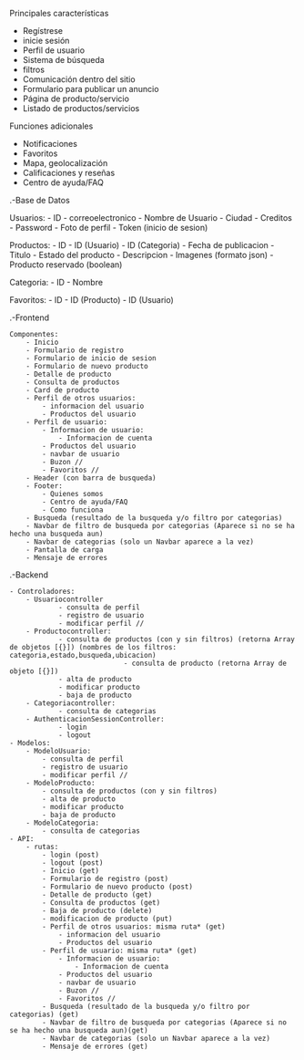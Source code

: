 Principales características

- Regístrese
- inicie sesión 
- Perfil de usuario
- Sistema de búsqueda
- filtros
- Comunicación dentro del sitio
- Formulario para publicar un anuncio 
- Página de producto/servicio 
- Listado de productos/servicios 


Funciones adicionales

- Notificaciones
- Favoritos
- Mapa, geolocalización
- Calificaciones y reseñas
- Centro de ayuda/FAQ



.-Base de Datos


Usuarios: 
	- ID
	- correoelectronico
	- Nombre de Usuario
	- Ciudad
	- Creditos
	- Password
	- Foto de perfil
	- Token (inicio de sesion)
	

Productos: 
	- ID 
	- ID (Usuario)
	- ID (Categoria)
	- Fecha de publicacion
	- Titulo
	- Estado del producto
	- Descripcion
	- Imagenes (formato json)
	- Producto reservado (boolean)
	

Categoria: 
	- ID
	- Nombre

Favoritos:
	- ID
	- ID (Producto)
	- ID (Usuario)



.-Frontend

	Componentes:
		- Inicio
		- Formulario de registro
		- Formulario de inicio de sesion
		- Formulario de nuevo producto
		- Detalle de producto
		- Consulta de productos
		- Card de producto
		- Perfil de otros usuarios: 
			- informacion del usuario
			- Productos del usuario
		- Perfil de usuario:
			- Informacion de usuario:
				- Informacion de cuenta
			- Productos del usuario
			- navbar de usuario
			- Buzon //
			- Favoritos //
		- Header (con barra de busqueda)
		- Footer:
			- Quienes somos
			- Centro de ayuda/FAQ
			- Como funciona
		- Busqueda (resultado de la busqueda y/o filtro por categorias)
		- Navbar de filtro de busqueda por categorias (Aparece si no se ha hecho una busqueda aun)
		- Navbar de categorias (solo un Navbar aparece a la vez)
		- Pantalla de carga
		- Mensaje de errores

.-Backend

	- Controladores:
		- Usuariocontroller
				- consulta de perfil
				- registro de usuario
				- modificar perfil //
		- Productocontroller:
				- consulta de productos (con y sin filtros) (retorna Array de objetos [{}]) (nombres de los filtros: categoria,estado,busqueda,ubicacion)
    	                        - consulta de producto (retorna Array de objeto [{}])
				- alta de producto
				- modificar producto
				- baja de producto
		- Categoriacontroller: 
				- consulta de categorias
		- AuthenticacionSessionController:
				- login 
				- logout 
	- Modelos:
		- ModeloUsuario:
			- consulta de perfil
			- registro de usuario
			- modificar perfil //
		- ModeloProducto:
			- consulta de productos (con y sin filtros)
			- alta de producto
			- modificar producto
			- baja de producto
		- ModeloCategoria:
			- consulta de categorias
	- API:
		- rutas:
			- login (post)
			- logout (post)
			- Inicio (get)
			- Formulario de registro (post)
			- Formulario de nuevo producto (post)
			- Detalle de producto (get)
			- Consulta de productos (get)
			- Baja de producto (delete)
			- modificacion de producto (put)
			- Perfil de otros usuarios: misma ruta* (get)
				- informacion del usuario
				- Productos del usuario
			- Perfil de usuario: misma ruta* (get)
				- Informacion de usuario:
					- Informacion de cuenta 
				- Productos del usuario
				- navbar de usuario
				- Buzon // 
				- Favoritos //
			- Busqueda (resultado de la busqueda y/o filtro por categorias) (get)
			- Navbar de filtro de busqueda por categorias (Aparece si no se ha hecho una busqueda aun)(get) 
			- Navbar de categorias (solo un Navbar aparece a la vez)
			- Mensaje de errores (get)
		

